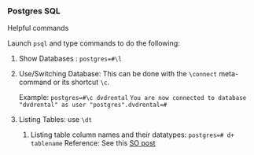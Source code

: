 ### Postgres SQL

Helpful commands

Launch `psql` and type commands to do the following:

1. Show Databases : `postgres=#\l`
2. Use/Switching Database: This can be done with the `\connect` meta-command or its shortcut `\c`. 
	
	Example: `postgres=#\c dvdrental`
`You are now connected to database "dvdrental" as user "postgres".dvdrental=#`
3. Listing Tables: use `\dt`
	1. Listing table column names and their datatypes: `postgres=# d+ tablename` Reference: See this [SO post](https://stackoverflow.com/questions/109325/postgresql-describe-table?rq=1)